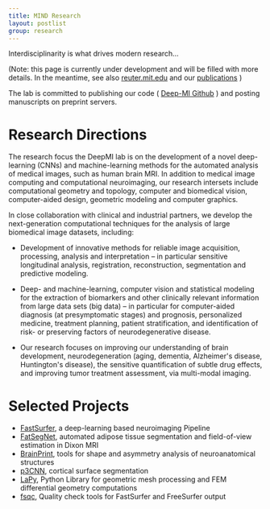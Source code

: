 ```yaml
---
title: MIND Research
layout: postlist
group: research
---
```


Interdisciplinarity is what drives modern research...

(Note: this page is currently under development and will be filled with more details. In the meantime, see also [reuter.mit.edu](http://reuter.mit.edu) and our [publications](/publications) )


The lab is committed to publishing our code ( [Deep-MI Github](https://github.com/deep-mi) ) and posting manuscripts on preprint servers.


# Research Directions


  The research focus the DeepMI lab is on the development of a novel deep-learning (CNNs) and machine-learning 
  methods for the automated analysis of medical images, such as human brain MRI. 
  In addition to medical image computing and computational neuroimaging, our research intersets include
   computational geometry and topology, computer and 
   biomedical vision, computer-aided design, geometric modeling and computer graphics.

<!---
- AI in Medical Imaging, Deep-Learning, Convolutional Neural Networks,
- Medical Image Computing, Computational NeuroImaging, Big Data Analysis,
- Machine Learning, Computer Vision and Graphics, Computational Statistics,
- Differential and Computational Geometry, Computational Topology,
- Human Computer Interaction, Geometric Modeling, Computer-aided Design


# Research Directions

-->

In close collaboration with clinical and industrial partners, we develop the next-generation computational techniques for the analysis of large biomedical image datasets, including:

- Development of innovative methods for reliable image acquisition, processing, analysis and interpretation – in particular sensitive longitudinal analysis, registration, reconstruction, segmentation and predictive modeling.

- Deep- and machine-learning, computer vision and statistical modeling for the extraction of biomarkers and other clinically relevant information from large data sets (big data) – in particular for computer-aided diagnosis (at presymptomatic stages) and prognosis, personalized medicine, treatment planning, patient stratification, and identification of risk- or preserving factors of neurodegenerative disease.

- Our research focuses on improving our understanding of brain development, neurodegeneration (aging, dementia, Alzheimer's disease, Huntington's disease), the sensitive quantification of subtle drug effects, and improving tumor treatment assessment, via multi-modal imaging.

# Selected Projects

 - [FastSurfer](/research/fastsurfer/), a deep-learning based neuroimaging Pipeline 
 - [FatSegNet](/research/fatsegnet/), automated adipose tissue segmentation and field-of-view estimation in Dixon MRI
 - [BrainPrint](/research/brainprint/), tools for shape and asymmetry analysis of neuroanatomical structures
 - [p3CNN](/research/spherical/), cortical surface segmentation
 - [LaPy](/LaPy/), Python Library for geometric mesh processing and FEM differential geometry computations
 - [fsqc](/fsqc/), Quality check tools for FastSurfer and FreeSurfer output
 

<!---
<img class="img-fluid mx-auto d-block" src="/static/img/image.jpg" alt="whatever">
 -->
